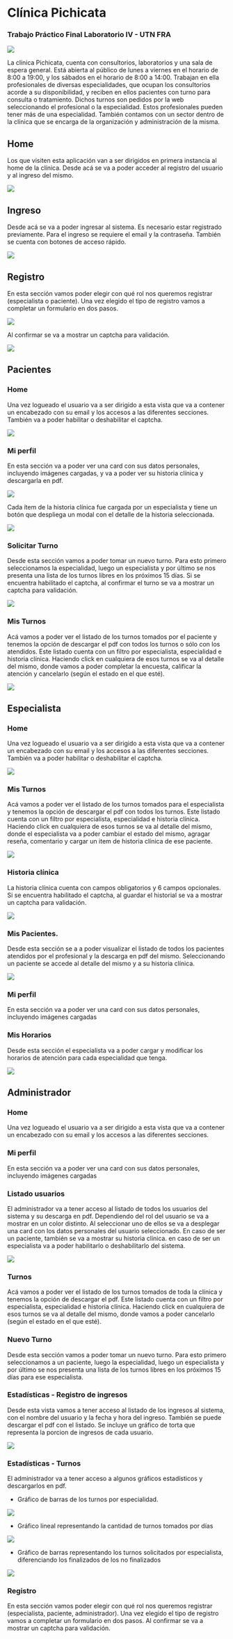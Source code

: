 # Clínica Pichicata
### Trabajo Práctico Final Laboratorio IV - UTN FRA
![](https://github.com/fmorales86mb/tp-final-v3/blob/master/src/assets/images/apple-icon-180x180.png)

La clínica Pichicata, cuenta con consultorios, laboratorios y una sala de espera general. Está abierta al público de lunes a viernes en el horario de 8:00 a 19:00, y los sábados en el horario de 8:00 a 14:00. Trabajan en ella profesionales de diversas especialidades, que ocupan los consultorios acorde a su disponibilidad, y reciben en ellos pacientes con turno para consulta o tratamiento. Dichos turnos son pedidos por la web seleccionando el profesional o la especialidad. Estos profesionales pueden tener más de una especialidad. También contamos con un sector dentro de la clínica que se encarga de la organización y administración de la misma.

## Home
Los que visiten esta aplicación van a ser dirigidos en primera instancia al home de la clínica. Desde acá se va a poder acceder al registro del usuario y al ingreso del mismo.

![](https://github.com/fmorales86mb/tp-final-v3/blob/master/doc/images-readme/Screenshot%202021-08-12%20at%2017-25-01%20Cl%C3%ADnica%20Pichicata.png)

## Ingreso
Desde acá se va a poder ingresar al sistema. Es necesario estar registrado previamente. Para el ingreso se requiere el email y la contraseña. También se cuenta con botones de acceso rápido.

![](https://github.com/fmorales86mb/tp-final-v3/blob/master/doc/images-readme/Screenshot%202021-08-12%20at%2017-28-14%20Cl%C3%ADnica%20Pichicata.png)

## Registro
En esta sección vamos poder elegir con qué rol nos queremos registrar (especialista o paciente). Una vez elegido el tipo de registro vamos a completar un formulario en dos pasos. 

![](https://github.com/fmorales86mb/tp-final-v3/blob/master/doc/images-readme/Screenshot%202021-08-12%20at%2017-29-03%20Cl%C3%ADnica%20Pichicata.png)

Al confirmar se va a mostrar un captcha para validación.

![](https://github.com/fmorales86mb/tp-final-v3/blob/master/doc/images-readme/Screenshot%202021-08-12%20at%2017-31-22%20Cl%C3%ADnica%20Pichicata.png)

## Pacientes

### Home
Una vez logueado el usuario va a ser dirigido a esta vista que va a contener un encabezado con su email y los accesos a las diferentes secciones. También va a poder habilitar o deshabilitar el captcha.

![](https://github.com/fmorales86mb/tp-final-v3/blob/master/doc/images-readme/Screenshot%202021-08-12%20at%2017-31-51%20Cl%C3%ADnica%20Pichicata.png)

### Mi perfil
En esta sección va a poder ver una card con sus datos personales, incluyendo imágenes cargadas, y va a poder ver su historia clínica y descargarla en pdf. 

![](https://github.com/fmorales86mb/tp-final-v3/blob/master/doc/images-readme/Screenshot%202021-08-12%20at%2017-32-17%20Cl%C3%ADnica%20Pichicata.png)

Cada ítem de la historia clínica fue cargada por un especialista y tiene un botón que despliega un modal con el detalle de la historia seleccionada.

![](https://github.com/fmorales86mb/tp-final-v3/blob/master/doc/images-readme/Screenshot%202021-08-12%20at%2017-32-28%20Cl%C3%ADnica%20Pichicata.png)

### Solicitar Turno
Desde esta sección vamos a poder tomar un nuevo turno. Para esto primero seleccionamos la especialidad, luego un especialista y por último se nos presenta una lista de los turnos libres en los próximos 15 días. Si se encuentra habilitado el captcha, al confirmar el turno se va a mostrar un captcha para validación.

![](https://github.com/fmorales86mb/tp-final-v3/blob/master/doc/images-readme/Screenshot%202021-08-12%20at%2017-33-18%20Cl%C3%ADnica%20Pichicata.png)

### Mis Turnos
Acá vamos a poder ver el listado de los turnos tomados por el paciente y tenemos la opción de descargar el pdf con todos los turnos o sólo con los atendidos. Este listado cuenta con un filtro por especialista, especialidad e historia clínica. 
Haciendo click en cualquiera de esos turnos se va al detalle del mismo, donde vamos a poder completar la encuesta, calificar la atención y cancelarlo (según el estado en el que esté).

![](https://github.com/fmorales86mb/tp-final-v3/blob/master/doc/images-readme/Screenshot%202021-08-12%20at%2017-33-42%20Cl%C3%ADnica%20Pichicata.png)

## Especialista

### Home
Una vez logueado el usuario va a ser dirigido a esta vista que va a contener un encabezado con su email y los accesos a las diferentes secciones. También va a poder habilitar o deshabilitar el captcha.

![](https://github.com/fmorales86mb/tp-final-v3/blob/master/doc/images-readme/Screenshot%202021-08-12%20at%2017-33-42%20Cl%C3%ADnica%20Pichicata.png)

### Mis Turnos
Acá vamos a poder ver el listado de los turnos tomados para el especialista y tenemos la opción de descargar el pdf con todos los turnos. Este listado cuenta con un filtro por especialista, especialidad e historia clínica. Haciendo click en cualquiera de esos turnos se va al detalle del mismo, donde el especialista va a poder cambiar el estado del mismo, agragar reseña, comentario y cargar un item de historia clínica de ese paciente.

![](https://github.com/fmorales86mb/tp-final-v3/blob/master/doc/images-readme/Screenshot%202021-08-12%20at%2017-33-42%20Cl%C3%ADnica%20Pichicata.png)

### Historia clínica
La historia clínica cuenta con campos obligatorios y 6 campos opcionales. Si se encuentra habilitado el captcha, al guardar el historial se va a mostrar un captcha para validación.

![](https://github.com/fmorales86mb/tp-final-v3/blob/master/doc/images-readme/Screenshot%202021-08-12%20at%2017-34-57%20Cl%C3%ADnica%20Pichicata.png)

### Mis Pacientes.
Desde esta sección se a a poder visualizar el listado de todos los pacientes atendidos por el profesional y la descarga en pdf del mismo. Seleccionando un paciente se accede al detalle del mismo y a su historia clínica.

![](https://github.com/fmorales86mb/tp-final-v3/blob/master/doc/images-readme/Screenshot%202021-08-12%20at%2017-35-26%20Cl%C3%ADnica%20Pichicata.png)

### Mi perfil
En esta sección va a poder ver una card con sus datos personales, incluyendo imágenes cargadas

### Mis Horarios
Desde esta sección el especialista va a poder cargar y modificar los horarios de atención para cada especialidad que tenga.

![](https://github.com/fmorales86mb/tp-final-v3/blob/master/doc/images-readme/Screenshot%202021-08-12%20at%2017-35-35%20Cl%C3%ADnica%20Pichicata.png)

## Administrador

### Home
Una vez logueado el usuario va a ser dirigido a esta vista que va a contener un encabezado con su email y los accesos a las diferentes secciones.

### Mi perfil
En esta sección va a poder ver una card con sus datos personales, incluyendo imágenes cargadas  

### Listado usuarios
El administrador va a tener acceso al listado de todos los usuarios del sistema y su descarga en pdf. Dependiendo del rol del usuario se va a mostrar en un color distinto. Al seleccionar uno de ellos se va a desplegar una card con los datos personales del usuario seleccionado. En caso de ser un paciente, también se va a mostrar su historia clínica. en caso de ser un especialista va a poder habilitarlo o deshabilitarlo del sistema.

![](https://github.com/fmorales86mb/tp-final-v3/blob/master/doc/images-readme/Screenshot%202021-08-12%20at%2017-48-14%20Cl%C3%ADnica%20Pichicata.png)

### Turnos
Acá vamos a poder ver el listado de los turnos tomados de toda la clínica y tenemos la opción de descargar el pdf. Este listado cuenta con un filtro por especialista, especialidad e historia clínica. Haciendo click en cualquiera de esos turnos se va al detalle del mismo, donde vamos a poder cancelarlo (según el estado en el que esté).


### Nuevo Turno
Desde esta sección vamos a poder tomar un nuevo turno. Para esto primero seleccionamos a un paciente, luego la especialidad, luego un especialista y por último se nos presenta una lista de los turnos libres en los próximos 15 días para ese especialista.

### Estadísticas - Registro de ingresos
Desde esta vista vamos a tener acceso al listado de los ingresos al sistema, con el nombre del usuario y la fecha y hora del ingreso. También se puede descargar el pdf con el listado. Se incluye un gráfico de torta que representa la porcion de ingresos de cada usuario.

![](https://github.com/fmorales86mb/tp-final-v3/blob/master/doc/images-readme/Screenshot%202021-08-12%20at%2017-48-52%20Cl%C3%ADnica%20Pichicata.png)

### Estadísticas - Turnos
El administrador va a tener acceso a algunos gráficos estadísticos y descargarlos en pdf.
- Gráfico de barras de los turnos por especialidad.

![](https://github.com/fmorales86mb/tp-final-v3/blob/master/doc/images-readme/Screenshot%202021-08-12%20at%2017-49-05%20Cl%C3%ADnica%20Pichicata.png)

- Gráfico lineal representando la cantidad de turnos tomados por días

![](https://github.com/fmorales86mb/tp-final-v3/blob/master/doc/images-readme/Screenshot%202021-08-12%20at%2017-49-18%20Cl%C3%ADnica%20Pichicata.png)

- Gráfico de barras representando los turnos solicitados por especialista, diferenciando los finalizados de los no finalizados

![](https://github.com/fmorales86mb/tp-final-v3/blob/master/doc/images-readme/Screenshot%202021-08-12%20at%2017-49-27%20Cl%C3%ADnica%20Pichicata.png)

### Registro
En esta sección vamos poder elegir con qué rol nos queremos registrar (especialista, paciente, administrador). Una vez elegido el tipo de registro vamos a completar un formulario en dos pasos. Al confirmar se va a mostrar un captcha para validación.
